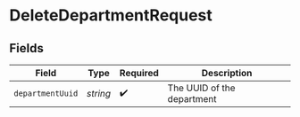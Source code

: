 # DeleteDepartmentRequest


## Fields

| Field                      | Type                       | Required                   | Description                |
| -------------------------- | -------------------------- | -------------------------- | -------------------------- |
| `departmentUuid`           | *string*                   | :heavy_check_mark:         | The UUID of the department |
